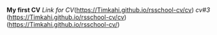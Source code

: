 **My first CV**
*Link for CV*(https://Timkahi.github.io/rsschool-cv/cv)
*cv#3*
(https://Timkahi.github.io/rsschool-cv/cv)
(https://Timkahi.github.io/rsschool-cv/)